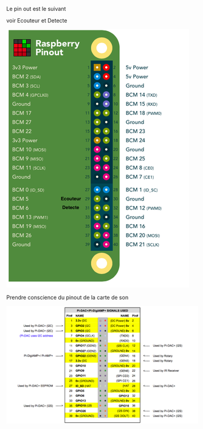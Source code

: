 Le pin out est le suivant

voir Ecouteur et Detecte

![gpiopinOut.png](gpioPinOut.png)

Prendre conscience du pinout de la carte de son

![gpioPiDac](gpioPiDac.png)
